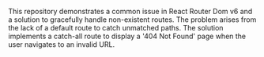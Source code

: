 This repository demonstrates a common issue in React Router Dom v6 and a solution to gracefully handle non-existent routes.  The problem arises from the lack of a default route to catch unmatched paths.  The solution implements a catch-all route to display a '404 Not Found' page when the user navigates to an invalid URL.